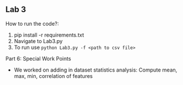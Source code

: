 ## Lab 3

How to run the code?:
1. pip install -r requirements.txt
2. Navigate to Lab3.py
3. To run use `python Lab3.py -f <path to csv file>`

Part 6: Special Work Points
- We worked on adding in dataset statistics analysis: Compute mean, max, min, correlation of features